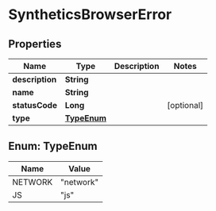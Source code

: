 

# SyntheticsBrowserError

## Properties

Name | Type | Description | Notes
------------ | ------------- | ------------- | -------------
**description** | **String** |  | 
**name** | **String** |  | 
**statusCode** | **Long** |  |  [optional]
**type** | [**TypeEnum**](#TypeEnum) |  | 



## Enum: TypeEnum

Name | Value
---- | -----
NETWORK | &quot;network&quot;
JS | &quot;js&quot;



